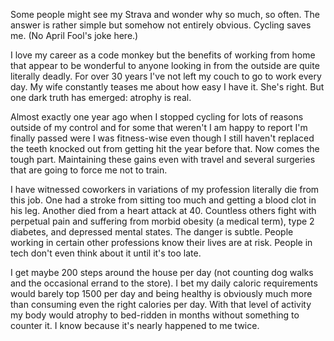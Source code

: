 Some people might see my Strava and wonder why so much, so often. The answer is rather simple but somehow not entirely obvious. Cycling saves me. (No April Fool's joke here.)

I love my career as a code monkey but the benefits of working from home that appear to be wonderful to anyone looking in from the outside are quite literally deadly. For over 30 years I've not left my couch to go to work every day. My wife constantly teases me about how easy I have it. She's right. But one dark truth has emerged: atrophy is real. 

Almost exactly one year ago when I stopped cycling for lots of reasons outside of my control and for some that weren't I am happy to report I'm finally passed were I was fitness-wise even though I still haven't replaced the teeth knocked out from getting hit the year before that. Now comes the tough part. Maintaining these gains even with travel and several surgeries that are going to force me not to train.

I have witnessed coworkers in variations of my profession literally die from this job. One had a stroke from sitting too much and getting a blood clot in his leg. Another died from a heart attack at 40. Countless others fight with perpetual pain and suffering from morbid obesity (a medical term), type 2 diabetes, and depressed mental states. The danger is subtle. People working in certain other professions know their lives are at risk. People in tech don't even think about it until it's too late.

I get maybe 200 steps around the house per day (not counting dog walks and the occasional errand to the store). I bet my daily caloric requirements would barely top 1500 per day and being healthy is obviously much more than consuming even the right calories per day. With that level of activity my body would atrophy to bed-ridden in months without something to counter it. I know because it's nearly happened to me twice.



